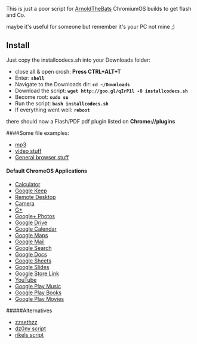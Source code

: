 This is just a poor script for [ArnoldTheBats](http://arnoldthebat.co.uk/wordpress/chromium-os/) ChromiumOS builds to get flash and Co.

maybe it's useful for someone but remember it's your PC not mine ;)

## Install
Just copy the installcodecs.sh into your Downloads folder:

* close all & open crosh: **Press CTRL+ALT+T**
* Enter: **`shell`**
* Navigate to the Downloads dir: **`cd ~/Downloads`**
* Download the script: **`wget http://goo.gl/qIrP1l -O installcodecs.sh`**
* Become root: **`sudo su`**
* Run the script: **`bash installcodecs.sh`**
* If everything went well: **`reboot`**

there should now a Flash/PDF pdf plugin listed on **Chrome://plugins**

####Some file examples:

* [mp3](https://archive.org/details/testmp3testfile)
* [video stuff](http://www.quirksmode.org/html5/tests/video.html)
* [General browser stuff](http://html5test.com/)

#### Default ChromeOS Applications
* [Calculator](https://chrome.google.com/webstore/detail/calculator/joodangkbfjnajiiifokapkpmhfnpleo)
* [Google Keep](https://chrome.google.com/webstore/detail/google-keep/hmjkmjkepdijhoojdojkdfohbdgmmhki)
* [Remote Desktop](https://chrome.google.com/webstore/detail/chrome-remote-desktop/gbchcmhmhahfdphkhkmpfmihenigjmpp)
* [Camera](https://chrome.google.com/webstore/detail/camera/hfhhnacclhffhdffklopdkcgdhifgngh)
* [G+](https://chrome.google.com/webstore/detail/google%20/dlppkpafhbajpcmmoheippocdidnckmm)
* [Google+ Photos](https://chrome.google.com/webstore/detail/google%20-photos/efjnaogkjbogokcnohkmnjdojkikgobo)
* [Google Drive](https://chrome.google.com/webstore/detail/google-drive/apdfllckaahabafndbhieahigkjlhalf)
* [Google Calendar](https://chrome.google.com/webstore/detail/google-calendar/ejjicmeblgpmajnghnpcppodonldlgfn)
* [Google Maps](https://chrome.google.com/webstore/detail/google-maps/lneaknkopdijkpnocmklfnjbeapigfbh)
* [Google Mail](https://chrome.google.com/webstore/detail/gmail/pjkljhegncpnkpknbcohdijeoejaedia)
* [Google Search](https://chrome.google.com/webstore/detail/google-search/coobgpohoikkiipiblmjeljniedjpjpf)
* [Google Docs](https://chrome.google.com/webstore/detail/google-docs/aohghmighlieiainnegkcijnfilokake)
* [Google Sheets](https://chrome.google.com/webstore/detail/google-sheets/felcaaldnbdncclmgdcncolpebgiejap)
* [Google Slides](https://chrome.google.com/webstore/detail/google-slides/aapocclcgogkmnckokdopfmhonfmgoek)
* [Google Store Link](https://chrome.google.com/webstore/detail/games/fobcpibfeplaikcclojfdhfdmbbeofai)
* [YouTube](https://chrome.google.com/webstore/detail/youtube/blpcfgokakmgnkcojhhkbfbldkacnbeo)
* [Google Play Music](https://chrome.google.com/webstore/detail/google-play-music/icppfcnhkcmnfdhfhphakoifcfokfdhg)
* [Google Play Books](https://chrome.google.com/webstore/detail/google-play-books/mmimngoggfoobjdlefbcabngfnmieonb)
* [Google Play Movies](https://chrome.google.com/webstore/detail/google-play-movies/fppdphmgcddhjeddoeghpjefkdlccljb)

#####Alternatives
* [zzsethzz](http://zzsethzz.blogspot.co.uk/p/blog-page_2456.html)
* [dz0ny script](https://gist.github.com/dz0ny/3065781)
* [rikels script](https://gist.github.com/rikels/4031126)

